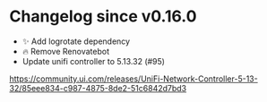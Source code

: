 # Changelog since v0.16.0
- ✨ Add logrotate dependency 
- 🔥 Remove Renovatebot 
- Update unifi controller to 5.13.32 (#95)

https://community.ui.com/releases/UniFi-Network-Controller-5-13-32/85eee834-c987-4875-8de2-51c6842d7bd3 

